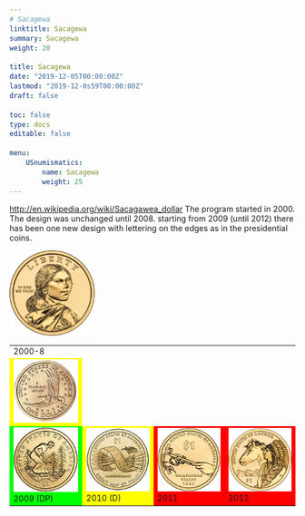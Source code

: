 ```yaml
---
# Sacagewa
linktitle: Sacagewa
summary: Sacagewa
weight: 20

title: Sacagewa
date: "2019-12-05T00:00:00Z"
lastmod: "2019-12-0s59T00:00:00Z"
draft: false

toc: false
type: docs
editable: false

menu:
    USnumismatics:
        name: Sacagewa
        weight: 25
---
```


http://en.wikipedia.org/wiki/Sacagawea_dollar
The program started in 2000. The design was unchanged until 2008.
starting from 2009 (until 2012) there has been one new design with lettering
on the edges as in the presidential coins.<BR>

<IMG WIDTH=150 SRC=../USimages/sacagewa.jpg><BR>
<P>
<TABLE>
<TR><TD>2000-8</TD></TR>
<TR><TD bgcolor=#FFFF00><IMG WIDTH=150 SRC=../USimages/sacagewa00.jpg></TD></TR>
<TR>
<TD bgcolor=#00FF00><IMG WIDTH=150 SRC=../USimages/sacagewa09.jpg><BR>2009 (DP)</TD>
<TD bgcolor=#FFFF00><IMG WIDTH=150 SRC=../USimages/sacagewa10.jpg><BR>2010 (D)</TD>
<TD bgcolor=#FF0000><IMG WIDTH=150 SRC=../USimages/sacagewa11.jpg><BR>2011 </TD>
<TD bgcolor=#FF0000><IMG WIDTH=150 SRC=../USimages/sacagewa12.jpg><BR>2012 </TD>
</TR>
</TABLE>

